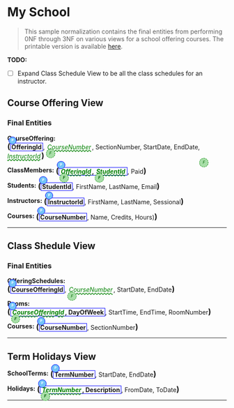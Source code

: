 # My School

> This sample normalization contains the final entities from performing 0NF through 3NF on various views for a school offering courses. The printable version is available [here](./MySchool.pdf).

**TODO:**

- [ ] Expand Class Schedule View to be all the class schedules for an instructor.

## Course Offering View

### Final Entities

**CourseOffering:** <span class="md"><b class="pk">OfferingId</b>, <u class="fk">CourseNumber</u>, SectionNumber, StartDate, EndDate, <u class="fk">InstructorId</u></span>

**ClassMembers:** <span class="md"><b class="pk"><u class="fk">OfferingId</u>, <u class="fk">StudentId</u></b>, Paid</span>

**Students:** <span class="md"><b class="pk">StudentId</b>, FirstName, LastName, Email</span>

**Instructors:** <span class="md"><b class="pk">InstructorId</b>, FirstName, LastName, Sessional</span>

**Courses:** <span class="md"><b class="pk">CourseNumber</b>, Name, Credits, Hours)

----

## Class Shedule View

### Final Entities

**OfferingSchedules:** <span class="md"><b class="pk">CourseOfferingId</b>, <u class="fk">CourseNumber</u>, StartDate, EndDate</span>

**Rooms:** <span class="md"><b class="pk"><u class="fk">CourseOfferingId</u>, DayOfWeek</b>, StartTime, EndTime, RoomNumber</span>

**Courses:** <span class="md"><b class="pk">CourseNumber</b>, SectionNumber</span>

----

## Term Holidays View

**SchoolTerms:** <span class="md"><b class="pk">TermNumber</b>, StartDate, EndDate

**Holidays:** <span class="md"><b class="pk"><u class="fk">TermNumber</u>, Description</b>, FromDate, ToDate</span>

----

<style>
.md {
    display: inline-block;
    vertical-align: top;
    white-space:normal;
}
.md::before {
    content: '(';
    font-size: 1.25em;
    font-weight: bold;
}
.md::after {
    content: ')';
    font-size: 1.25em;
    font-weight: bold;
}
.pk {
    font-weight: 700;
    display: inline-block;
    border: thin solid #00f;
    padding: 0 2px;
    position: relative;
}
.pk::before {
    content: 'P';
    font-size:.55em;
    font-weight: bold;
    color: white;
    background-color: #72c4f7;
    position: absolute;
    left: -5px;
    top: -15px;
    border-radius: 50%;
    border: solid thin blue;
    width: 1.4em;
    height: 1.4em;
    padding:3px;
    text-align:center;
}
.fk {
    color: green;
    font-style: italic;
    text-decoration: wavy underline green;
    padding: 0 2px;
    position: relative;
}
.fk::before {
    content: 'F';
    font-size:.65em;
    position: absolute;
    left: -1px;
    bottom: -17px;
    color:darkgreen;
    background-color: #a7dea7;
    border-radius: 50%;
    border: dashed thin green;
    width: 1.4em;
    height: 1.4em;
    padding:3px;
    text-align:center;
}
.rg::before {
    content: '\007B';
    color: darkorange;
    font-size: 1.2em;
    font-weight: bold;
}
.rg::after {
    content: '\007D';
    color: darkorange;
    font-size: 1.2em;
    font-weight: bold;
}
.rg {
    display: inline-block;
    color: inherit;
    font-size: 1em;
    font-weight: normal;
}
.note {
    font-weight: bold;
    color: brown;
    font-size: 1.1em;
}
</style>
